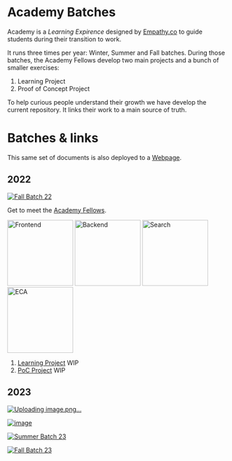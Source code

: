 # Academy Batches
Academy is a *Learning Expirence* designed by [Empathy.co](https://empathy.co/) to guide students during their transition to work.

It runs three times per year: Winter, Summer and Fall batches. During those batches, the Academy Fellows develop two main projects and a bunch of smaller exercises:

1. Learning Project
2. Proof of Concept Project

To help curious people understand their growth we have develop the current repository. It links their work to a main source of truth.

# Batches & links

This same set of documents is also deployed to a [Webpage](https://empathyco.github.io/academy-batches/).

## 2022
[<img src="https://github.com/alvarorg14/academy-batches/blob/main/assets/fall-batch.png?raw=true" alt="Fall Batch 22"/>](Path/batch_fall2022/blog/fellows.md)


Get to meet the [Academy Fellows](Path/batch_fall2022/blog/fellows.md)\.

[<img src="https://github.com/alvarorg14/academy-batches/blob/main/assets/front.png?raw=true" alt="Frontend" width="150px"/>](Path/batch_fall2022/blog/front.md)
[<img src="https://github.com/alvarorg14/academy-batches/blob/main/assets/back.png?raw=true" alt="Backend" width="150px"/>](Path/batch_fall2022/blog/back.md)
[<img src="https://github.com/alvarorg14/academy-batches/blob/main/assets/search.png?raw=true" alt="Search" width="150px"/>](Path/batch_fall2022/blog/search.md)
[<img src="https://github.com/alvarorg14/academy-batches/blob/main/assets/eca.png?raw=true" alt="ECA" width="150px"/>](Path/batch_fall2022/blog/eca.md)

1. [Learning Project](https://github.com/repolink) WIP
2. [PoC Project](https://github.com/repolink) WIP


## 2023

<a href="Path/batch_fall2022/blog/fellows.md">![Uploading image.png…]()</a>

[<img alt="image" src="https://github.com/alvarorg14/academy-batches/blob/main/assets/winter-batch.png?raw=true">](Path/batch_fall2022/blog/fellows.md)

[<img src="https://github.com/alvarorg14/academy-batches/blob/main/assets/summer-batch.png?raw=true" alt="Summer Batch 23"/>](Path/batch_fall2022/blog/fellows.md)

[<img src="https://github.com/alvarorg14/academy-batches/blob/main/assets/fall-batch.png?raw=true" alt="Fall Batch 23"/>](Path/batch_fall2022/blog/fellows.md)

